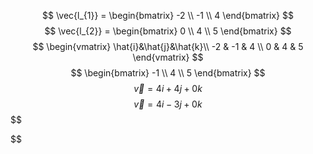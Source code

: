 $$
\vec{l_{1}} = \begin{bmatrix}
-2 \\
-1 \\
4
\end{bmatrix}
$$
$$
\vec{l_{2}} = \begin{bmatrix}
0 \\
4 \\
5 
\end{bmatrix}
$$
$$
\begin{vmatrix}
\hat{i}&\hat{j}&\hat{k}\\
-2 & -1 & 4 \\
0 & 4 & 5
\end{vmatrix}
$$
$$
\begin{bmatrix}
-1 \\
4 \\
5
\end{bmatrix}
$$
$$
\vec{v} = 4i+4j+0k
$$
$$
\vec{v} = 4i-3j+0k
$$
$$

$$
